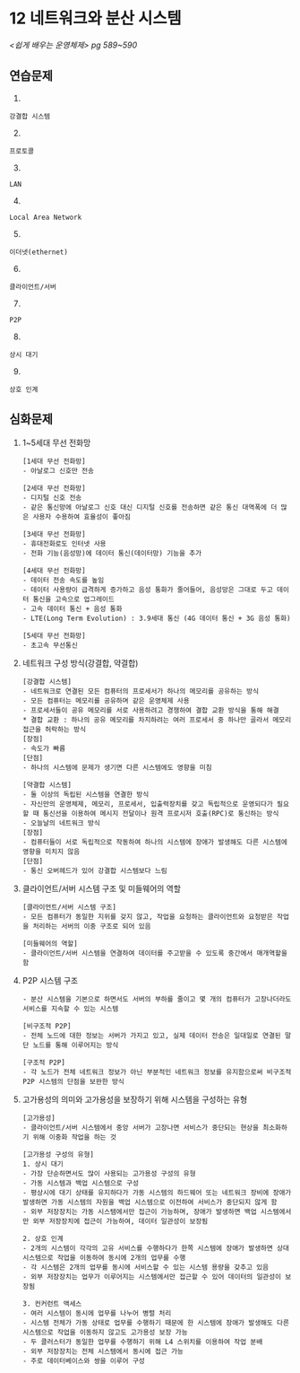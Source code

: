 # 12 네트워크와 분산 시스템

*<쉽게 배우는 운영체제> pg 589~590*



## 연습문제

1. 

   ```
   강결합 시스템
   ```

2. 

   ```
   프로토콜
   ```

3. 

   ```
   LAN
   ```

4. 

   ```
   Local Area Network
   ```

5. 

   ```
   이더넷(ethernet)
   ```

6. 

   ```
   클라이언트/서버
   ```

7. 

   ```
   P2P
   ```

8. 

   ```
   상시 대기
   ```

9. 

   ```
   상호 인계
   ```




## 심화문제

1. 1~5세대 무선 전화망

   ```
   [1세대 무선 전화망]
   - 아날로그 신호만 전송
   
   [2세대 무선 전화망]
   - 디지털 신호 전송
   - 같은 통신망에 아날로그 신호 대신 디지털 신호를 전송하면 같은 통신 대역폭에 더 많은 사용자 수용하여 효율성이 좋아짐
   
   [3세대 무선 전화망]
   - 휴대전화로도 인터넷 사용
   - 전화 기능(음성망)에 데이터 통신(데이터망) 기능을 추가
   
   [4세대 무선 전화망]
   - 데이터 전송 속도를 높임
   - 데이터 사용량이 급격하게 증가하고 음성 통화가 줄어들어, 음성망은 그대로 두고 데이터 통신을 고속으로 업그레이드
   - 고속 데이터 통신 + 음성 통화
   - LTE(Long Term Evolution) : 3.9세대 통신 (4G 데이터 통신 + 3G 음성 통화)
   
   [5세대 무선 전화망]
   - 초고속 무선통신
   ```

2. 네트워크 구성 방식(강결합, 약결합)

   ```
   [강결합 시스템]
   - 네트워크로 연결된 모든 컴퓨터의 프로세서가 하나의 메모리를 공유하는 방식
   - 모든 컴퓨터는 메모리를 공유하며 같은 운영체제 사용
   - 프로세서들이 공유 메모리를 서로 사용하려고 경쟁하여 결합 교환 방식을 통해 해결
   * 결합 교환 : 하나의 공유 메모리를 차지하려는 여러 프로세서 중 하나만 골라서 메모리 접근을 허락하는 방식
   [장점]
   - 속도가 빠름
   [단점]
   - 하나의 시스템에 문제가 생기면 다른 시스템에도 영향을 미침
   
   [약결합 시스템]
   - 둘 이상의 독립된 시스템을 연결한 방식
   - 자신만의 운영체제, 메모리, 프로세서, 입출력장치를 갖고 독립적으로 운영되다가 필요할 때 통신선을 이용하여 메시지 전달이나 원격 프로시저 호출(RPC)로 통신하는 방식
   - 오늘날의 네트워크 방식
   [장점]
   - 컴퓨터들이 서로 독립적으로 작동하여 하나의 시스템에 장애가 발생해도 다른 시스템에 영향을 미치지 않음
   [단점]
   - 통신 오버헤드가 있어 강결합 시스템보다 느림
   ```
   
3. 클라이언트/서버 시스템 구조 및 미들웨어의 역할

   ```
   [클라이언트/서버 시스템 구조]
   - 모든 컴퓨터가 동일한 지위를 갖지 않고, 작업을 요청하는 클라이언트와 요청받은 작업을 처리하는 서버의 이중 구조로 되어 있음
   
   [미들웨어의 역할]
   - 클라이언트/서버 시스템을 연결하여 데이터를 주고받을 수 있도록 중간에서 매개역할을 함
   ```
   
4. P2P 시스템 구조

   ```
   - 분산 시스템을 기본으로 하면서도 서버의 부하를 줄이고 몇 개의 컴퓨터가 고장나더라도 서비스를 지속할 수 있는 시스템
   
   [비구조적 P2P]
   - 전체 노드에 대한 정보는 서버가 가지고 있고, 실제 데이터 전송은 일대일로 연결된 말단 노드를 통해 이루어지는 방식
   
   [구조적 P2P]
   - 각 노드가 전체 네트워크 정보가 아닌 부분적인 네트워크 정보를 유지함으로써 비구조적 P2P 시스템의 단점을 보완한 방식
   ```
   
5. 고가용성의 의미와 고가용성을 보장하기 위해 시스템을 구성하는 유형

   ```
   [고가용성]
   - 클라이언트/서버 시스템에서 중앙 서버가 고장나면 서비스가 중단되는 현상을 최소화하기 위해 이중화 작업을 하는 것
   
   [고가용성 구성의 유형]
   1. 상시 대기
   - 가장 단순하면서도 많이 사용되는 고가용성 구성의 유형
   - 가동 시스템과 백업 시스템으로 구성
   - 평상시에 대기 상태를 유지하다가 가동 시스템의 하드웨어 또는 네트워크 장비에 장애가 발생하면 가동 시스템의 자원을 백업 시스템으로 이전하여 서비스가 중단되지 않게 함
   - 외부 저장장치는 가동 시스템에서만 접근이 가능하며, 장애가 발생하면 백업 시스템에서만 외부 저장장치에 접근이 가능하여, 데이터 일관성이 보장됨
   
   2. 상호 인계
   - 2개의 시스템이 각각의 고유 서비스를 수행하다가 한쪽 시스템에 장애가 발생하면 상대 시스템으로 작업을 이동하여 동시에 2개의 업무를 수행
   - 각 시스템은 2개의 업무를 동시에 서비스할 수 있는 시스템 용량을 갖추고 있음
   - 외부 저장장치는 업무가 이루어지는 시스템에서만 접근할 수 있어 데이터의 일관성이 보장됨
   
   3. 컨커런트 액세스
   - 여러 시스템이 동시에 업무를 나누어 병렬 처리
   - 시스템 전체가 가동 상태로 업무를 수행하기 때문에 한 시스템에 장애가 발생해도 다른 시스템으로 작업을 이동하지 않고도 고가용성 보장 가능
   - 두 클러스터가 동일한 업무를 수행하기 위해 L4 스위치를 이용하여 작업 분배
   - 외부 저장장치는 전체 시스템에서 동시에 접근 가능
   - 주로 데이터베이스와 쌍을 이루어 구성
   ```
   
   
   
